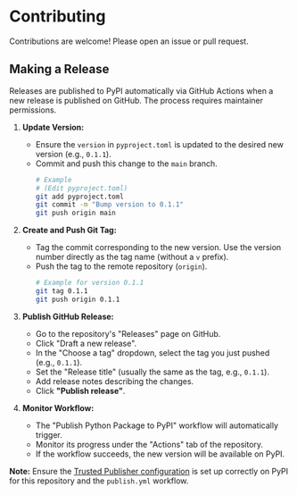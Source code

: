 # Contributing

Contributions are welcome! Please open an issue or pull request.

## Making a Release

Releases are published to PyPI automatically via GitHub Actions when a new release is published on GitHub. The process requires maintainer permissions.

1.  **Update Version:**
    *   Ensure the `version` in `pyproject.toml` is updated to the desired new version (e.g., `0.1.1`).
    *   Commit and push this change to the `main` branch.
        ```bash
        # Example
        # (Edit pyproject.toml)
        git add pyproject.toml
        git commit -m "Bump version to 0.1.1"
        git push origin main
        ```

2.  **Create and Push Git Tag:**
    *   Tag the commit corresponding to the new version. Use the version number directly as the tag name (without a `v` prefix).
    *   Push the tag to the remote repository (`origin`).
        ```bash
        # Example for version 0.1.1
        git tag 0.1.1
        git push origin 0.1.1
        ```

3.  **Publish GitHub Release:**
    *   Go to the repository's "Releases" page on GitHub.
    *   Click "Draft a new release".
    *   In the "Choose a tag" dropdown, select the tag you just pushed (e.g., `0.1.1`).
    *   Set the "Release title" (usually the same as the tag, e.g., `0.1.1`).
    *   Add release notes describing the changes.
    *   Click **"Publish release"**.

4.  **Monitor Workflow:**
    *   The "Publish Python Package to PyPI" workflow will automatically trigger.
    *   Monitor its progress under the "Actions" tab of the repository.
    *   If the workflow succeeds, the new version will be available on PyPI.

**Note:** Ensure the [Trusted Publisher configuration](https://docs.pypi.org/trusted-publishers/adding-a-publisher/) is set up correctly on PyPI for this repository and the `publish.yml` workflow. 